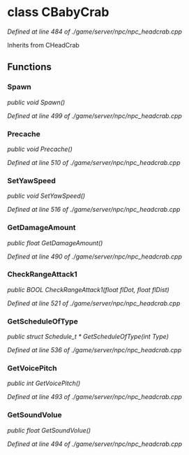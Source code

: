 # class CBabyCrab

*Defined at line 484 of ./game/server/npc/npc_headcrab.cpp*

Inherits from CHeadCrab



## Functions

### Spawn

*public void Spawn()*

*Defined at line 499 of ./game/server/npc/npc_headcrab.cpp*

### Precache

*public void Precache()*

*Defined at line 510 of ./game/server/npc/npc_headcrab.cpp*

### SetYawSpeed

*public void SetYawSpeed()*

*Defined at line 516 of ./game/server/npc/npc_headcrab.cpp*

### GetDamageAmount

*public float GetDamageAmount()*

*Defined at line 490 of ./game/server/npc/npc_headcrab.cpp*

### CheckRangeAttack1

*public BOOL CheckRangeAttack1(float flDot, float flDist)*

*Defined at line 521 of ./game/server/npc/npc_headcrab.cpp*

### GetScheduleOfType

*public struct Schedule_t * GetScheduleOfType(int Type)*

*Defined at line 536 of ./game/server/npc/npc_headcrab.cpp*

### GetVoicePitch

*public int GetVoicePitch()*

*Defined at line 493 of ./game/server/npc/npc_headcrab.cpp*

### GetSoundVolue

*public float GetSoundVolue()*

*Defined at line 494 of ./game/server/npc/npc_headcrab.cpp*



